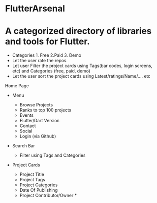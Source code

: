 # FlutterArsenal
# A categorized directory of libraries and tools for Flutter.
- Categories 1. Free 2.Paid 3. Demo 
- Let the user rate the repos 
- Let user Filter the project cards using Tags(bar codes, login screens, etc) and Categories (free, paid, demo) 
- Let the user sort the project cards using Latest/ratings/Name/.…   etc  


Home Page  
* Menu      
  * Browse Projects
  * Ranks to top 100 projects
  * Events
  * Flutter/Dart Version
  * Contact
  * Social
  * Login (via Github)
  
* Search Bar
  * Filter using Tags and Categories
  
* Project Cards
  * Project Title
  * Project Tags
  * Project Categories
  * Date Of Publishing
  * Project Contributor/Owner     * 
 

